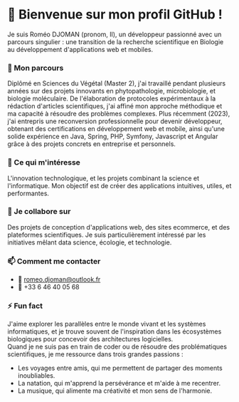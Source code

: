 # 👋 Bienvenue sur mon profil GitHub !
Je suis Roméo DJOMAN (pronom, Il), un développeur passionné avec un parcours singulier : une transition de la recherche scientifique en Biologie au développement d'applications web et mobiles.

### 🌱 Mon parcours
Diplômé en Sciences du Végétal (Master 2), j'ai travaillé pendant plusieurs années sur des projets innovants en phytopathologie, microbiologie, et biologie moléculaire. De l'élaboration de protocoles expérimentaux à la rédaction d'articles scientifiques, j'ai affiné mon approche méthodique et ma capacité à résoudre des problèmes complexes.
Plus récemment (2023), j'ai entrepris une reconversion professionnelle pour devenir développeur, obtenant des certifications en développement web et mobile, ainsi qu'une solide expérience en Java, Spring, PHP, Symfony, Javascript et Angular grâce à des projets concrets en entreprise et personnels.

### 👀 Ce qui m'intéresse
L'innovation technologique, et les projets combinant la science et l'informatique. Mon objectif est de créer des applications intuitives, utiles, et performantes.

### 💞️ Je collabore sur
Des projets de conception d'applications web, des sites ecommerce, et des plateformes scientifiques. Je suis particulièrement intéressé par les initiatives mêlant data science, écologie, et technologie.

### 📫 Comment me contacter
- 📧 romeo.djoman@outlook.fr
- 📱 +33 6 46 40 05 68

### ⚡ Fun fact
J'aime explorer les parallèles entre le monde vivant et les systèmes informatiques, et je trouve souvent de l'inspiration dans les écosystèmes biologiques pour concevoir des architectures logicielles.
<br>Quand je ne suis pas en train de coder ou de résoudre des problématiques scientifiques, je me ressource dans trois grandes passions :
- Les voyages entre amis, qui me permettent de partager des moments inoubliables.
- La natation, qui m'apprend la persévérance et m'aide à me recentrer.
- La musique, qui alimente ma créativité et mon sens de l'harmonie.


<!---
romeoDjoman/romeoDjoman is a ✨ special ✨ repository because its `README.md` (this file) appears on your GitHub profile.
You can click the Preview link to take a look at your changes.
--->
